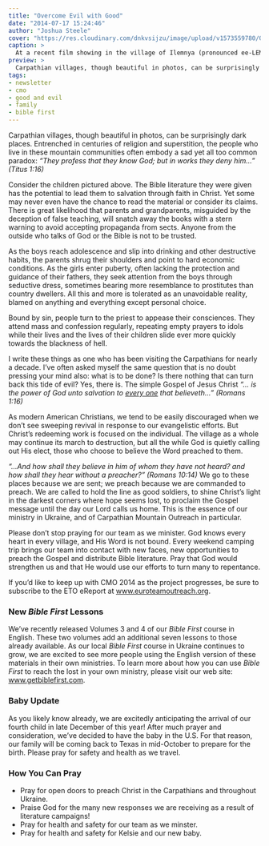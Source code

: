 ```yaml
---
title: "Overcome Evil with Good"
date: "2014-07-17 15:24:46"
author: "Joshua Steele"
cover: "https://res.cloudinary.com/dnkvsijzu/image/upload/v1573559780/OFReport/2014-07-17-overcome-evil-with-good/overcome-evil-with-good-12-6_qyiwnu.jpg"
caption: >
  At a recent film showing in the village of Ilemnya (pronounced ee-LEM-nya) we had over 40 kids in attendance. Each of them received copies of Good and Evil Short plus starter packets for our Bible course.
preview: >
  Carpathian villages, though beautiful in photos, can be surprisingly dark places. Entrenched in centuries of religion and superstition, the people who live in these mountain communities often embody a sad yet all too common paradox: *“They profess that they know God; but in works they deny him...” (Titus 1:16)*
tags:
- newsletter
- cmo
- good and evil
- family
- bible first
---
```


Carpathian villages, though beautiful in photos, can be surprisingly dark places. Entrenched in centuries of religion and superstition, the people who live in these mountain communities often embody a sad yet all too common paradox: *“They profess that they know God; but in works they deny him...” (Titus 1:16)*

<article-callout content="OFR-Jun-Aug-2014.pdf" :download="true" />

Consider the children pictured above. The Bible literature they were given has the potential to lead them to salvation through faith in Christ. Yet some may never even have the chance to read the material or consider its claims. There is great likelihood that parents and grandparents, misguided by the deception of false teaching, will snatch away the books with a stern warning to avoid accepting propaganda from sects. Anyone from the outside who talks of God or the Bible is not to be trusted.

As the boys reach adolescence and slip into drinking and other destructive habits, the parents shrug their shoulders and point to hard economic conditions. As the girls enter puberty, often lacking the protection and guidance of their fathers, they seek attention from the boys through seductive dress, sometimes bearing more resemblance to prostitutes than country dwellers. All this and more is tolerated as an unavoidable reality, blamed on anything and everything except personal choice.

Bound by sin, people turn to the priest to appease their consciences. They attend mass and confession regularly, repeating empty prayers to idols while their lives and the lives of their children slide ever more quickly towards the blackness of hell.

I write these things as one who has been visiting the Carpathians for nearly a decade. I’ve often asked myself the same question that is no doubt pressing your mind also: what is to be done? Is there nothing that can turn back this tide of evil? Yes, there is. The simple Gospel of Jesus Christ *“... is the power of God unto salvation to <span style="text-decoration: underline;">every one</span> that believeth...” (Romans 1:16)*

As modern American Christians, we tend to be easily discouraged when we don’t see sweeping revival in response to our evangelistic efforts. But Christ’s redeeming work is focused on the individual. The village as a whole may continue its march to destruction, but all the while God is quietly calling out His elect, those who choose to believe the Word preached to them.

*“...And how shall they believe in him of whom they have not heard? and how shall they hear without a preacher?” (Romans 10:14)* We go to these places because we are sent; we preach because we are commanded to preach. We are called to hold the line as good soldiers, to shine Christ’s light in the darkest corners where hope seems lost, to proclaim the Gospel message until the day our Lord calls us home. This is the essence of our ministry in Ukraine, and of Carpathian Mountain Outreach in particular.

Please don’t stop praying for our team as we minister. God knows every heart in every village, and His Word is not bound. Every weekend camping trip brings our team into contact with new faces, new opportunities to preach the Gospel and distribute Bible literature. Pray that God would strengthen us and that He would use our efforts to turn many to repentance.

If you’d like to keep up with CMO 2014 as the project progresses, be sure to subscribe to the ETO eReport at <a title="Euro Team Outreach" href="http://www.euroteamoutreach.org" target="_blank">www.euroteamoutreach.org</a>.

### New *Bible First* Lessons

We’ve recently released Volumes 3 and 4 of our *Bible First* course in English. These two volumes add an additional seven lessons to those already available. As our local *Bible First* course in Ukraine continues to grow, we are excited to see more people using the English version of these materials in their own ministries. To learn more about how you can use *Bible First* to reach the lost in your own ministry, please visit our web site: <a title="Bible First" href="http://www.getbiblefirst.com" target="_blank">www.getbiblefirst.com</a>.

### Baby Update

As you likely know already, we are excitedly anticipating the arrival of our fourth child in late December of this year! After much prayer and consideration, we’ve decided to have the baby in the U.S. For that reason, our family will be coming back to Texas in mid-October to prepare for the birth. Please pray for safety and health as we travel.

### How You Can Pray

* Pray for open doors to preach Christ in the Carpathians and throughout Ukraine.
* Praise God for the many new responses we are receiving as a result of literature campaigns!
* Pray for health and safety for our team as we minster.
* Pray for health and safety for Kelsie and our new baby.
